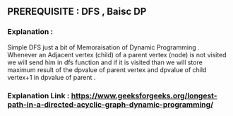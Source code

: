 ## PREREQUISITE : DFS , Baisc DP

### Explanation : 
Simple DFS just a bit of Memoraisation of Dynamic Programming . Whenever an Adjacent vertex (child) of a parent vertex (node) is not visited we will send him in dfs function and 
if it is visited than we will store maximum result of the dpvalue of parent vertex and dpvalue of child vertex+1 in dpvalue of parent .

### Explanation Link : https://www.geeksforgeeks.org/longest-path-in-a-directed-acyclic-graph-dynamic-programming/
